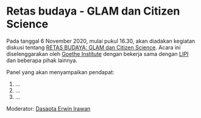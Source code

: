 Retas budaya - GLAM dan Citizen Science
===

Pada tanggal 6 November 2020, mulai pukul 16.30, akan diadakan kegiatan diskusi tentang  [RETAS BUDAYA: GLAM dan Citizen Science](https://www.goethe.de/prj/hyc/en/ido/pro/csg.html). Acara ini diselenggarakan oleh [Goethe Institute](https://www.goethe.de/ins/id/id/index.html) dengan bekerja sama dengan [LIPI](http://lipi.go.id/) dan beberapa pihak lainnya.

Panel yang akan menyampaikan pendapat:

1. ...
2. ...
3. ...

Moderator: [Dasapta Erwin Irawan](https://orcid.org/0000-0002-1526-0863)